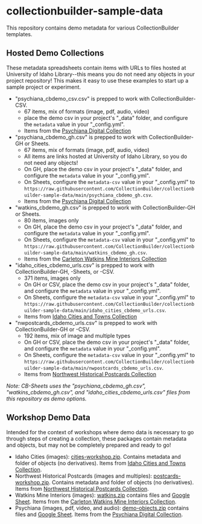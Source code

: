 # collectionbuilder-sample-data

This repository contains demo metadata for various CollectionBuilder templates. 

## Hosted Demo Collections

These metadata spreadsheets contain items with URLs to files hosted at University of Idaho Library--this means you do not need any objects in your project repository!
This makes it easy to use these examples to start up a sample project or experiment.

- "psychiana_cbdemo_csv.csv" is prepped to work with CollectionBuilder-CSV. 
    - 67 items, mix of formats (image, pdf, audio, video)
    - place the demo csv in your project's "_data" folder, and configure the `metadata` value in your "_config.yml".
    - Items from the [Psychiana Digital Collection](https://www.lib.uidaho.edu/digital/psychiana/)
- "psychiana_cbdemo_gh.csv" is prepped to work with CollectionBuilder-GH or Sheets. 
    - 67 items, mix of formats (image, pdf, audio, video)
    - All items are links hosted at University of Idaho Library, so you do not need any objects!
    - On GH, place the demo csv in your project's "_data" folder, and configure the `metadata` value in your "_config.yml".
    - On Sheets, configure the `metadata-csv` value in your "_config.yml" to `https://raw.githubusercontent.com/CollectionBuilder/collectionbuilder-sample-data/main/psychiana_cbdemo_gh.csv`.
    - Items from the [Psychiana Digital Collection](https://www.lib.uidaho.edu/digital/psychiana/)
- "watkins_cbdemo_gh.csv" is prepped to work with CollectionBuilder-GH or Sheets. 
    - 80 items, images only
    - On GH, place the demo csv in your project's "_data" folder, and configure the `metadata` value in your "_config.yml".
    - On Sheets, configure the `metadata-csv` value in your "_config.yml" to `https://raw.githubusercontent.com/CollectionBuilder/collectionbuilder-sample-data/main/watkins_cbdemo_gh.csv`.
    - Items from the [Carleton Watkins Mine Interiors Collection](https://www.lib.uidaho.edu/digital/watkins/)
- "idaho_cities_cbdemo_urls.csv" is prepped to work with CollectionBuilder-GH, -Sheets, or -CSV.
    - 371 items, images only
    - On GH or CSV, place the demo csv in your project's "_data" folder, and configure the `metadata` value in your "_config.yml".
    - On Sheets, configure the `metadata-csv` value in your "_config.yml" to `https://raw.githubusercontent.com/CollectionBuilder/collectionbuilder-sample-data/main/idaho_cities_cbdemo_urls.csv`.
    - Items from [Idaho Cities and Towns Collection](https://www.lib.uidaho.edu/digital/cities/)
- "nwpostcards_cbdemo_urls.csv" is prepped to work with CollectionBuilder-GH or -CSV. 
    - 192 items, mix of image and multiple types
    - On GH or CSV, place the demo csv in your project's "_data" folder, and configure the `metadata` value in your "_config.yml".
    - On Sheets, configure the `metadata-csv` value in your "_config.yml" to `https://raw.githubusercontent.com/CollectionBuilder/collectionbuilder-sample-data/main/nwpostcards_cbdemo_urls.csv`.
    - Items from [Northwest Historical Postcards Collection](https://www.lib.uidaho.edu/digital/postcards/)

*Note: CB-Sheets uses the "psychiana_cbdemo_gh.csv", "watkins_cbdemo_gh.csv", and "idaho_cities_cbdemo_urls.csv" files from this repository as demo options.*

## Workshop Demo Data

Intended for the context of workshops where demo data is necessary to go through steps of creating a collection,
these packages contain metadata and objects, but may not be completely prepared and ready to go!

- Idaho Cities (images): [cities-workshop.zip](https://www.lib.uidaho.edu/collectionbuilder/cities-workshop.zip). Contains metadata and folder of objects (no derivatives). Items from [Idaho Cities and Towns Collection](https://www.lib.uidaho.edu/digital/cities/). 
- Northwest Historical Postcards (images and multiples): [postcards-workshop.zip](https://www.lib.uidaho.edu/collectionbuilder/postcards-workshop.zip). Contains metadata and folder of objects (no derivatives). Items from [Northwest Historical Postcards Collection](https://www.lib.uidaho.edu/digital/postcards/).
- Watkins Mine Interiors (images): [watkins.zip](https://www.lib.uidaho.edu/collectionbuilder/watkins.zip) contains files and [Google Sheet](https://docs.google.com/spreadsheets/d/1mThECwBYaUdvUrSbc9d2wbjedpYyvVD89jJ15R-7Qmo/copy). Items from the [Carleton Watkins Mine Interiors Collection](https://www.lib.uidaho.edu/digital/watkins/).
- Psychiana (images, pdf, video, and audio):  [demo-objects.zip](https://www.lib.uidaho.edu/collectionbuilder/demo-objects.zip) contains files and [Google Sheet](https://docs.google.com/spreadsheets/d/1x48Te3duPAxh53foEihQVKTfCKUjaCCbH7TrMMd_yU4/copy). Items from the [Psychiana Digital Collection](https://www.lib.uidaho.edu/digital/psychiana/).
